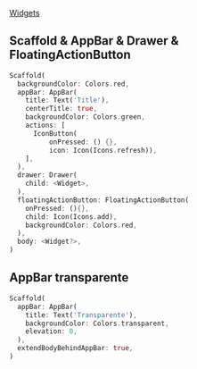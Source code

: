[Widgets](https://github.com/leofds/flutter-class/blob/master/flutter/widgets/README.md)

## Scaffold & AppBar & Drawer & FloatingActionButton

```dart
Scaffold(
  backgroundColor: Colors.red,
  appBar: AppBar(
    title: Text('Title'),
    centerTitle: true,
    backgroundColor: Colors.green,
    actions: [
      IconButton(
          onPressed: () {},
          icon: Icon(Icons.refresh)),
    ],
  ),
  drawer: Drawer(
    child: <Widget>,
  ),
  floatingActionButton: FloatingActionButton(
    onPressed: (){},
    child: Icon(Icons.add),
    backgroundColor: Colors.red,
  ),
  body: <Widget?>,
)
```

## AppBar transparente
```dart
Scaffold(
  appBar: AppBar(
    title: Text('Transparente'),
    backgroundColor: Colors.transparent,
    elevation: 0,
  ),
  extendBodyBehindAppBar: true,
)
```
